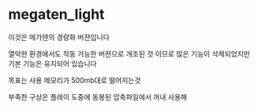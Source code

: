 # megaten_light

이것은 메가텐의 경량화 버젼입니다

열악한 환경에서도 작동 가능한 버젼으로 개조된 것 이므로 많은 기능이 삭제되었지만 기본 기능은 유지되어 있습니다

목표는 사용 메모리가 500mb대로 떨어지는것


부족한 구상은 플레이 도중에 동봉된 압축파일에서 꺼내 사용해 
